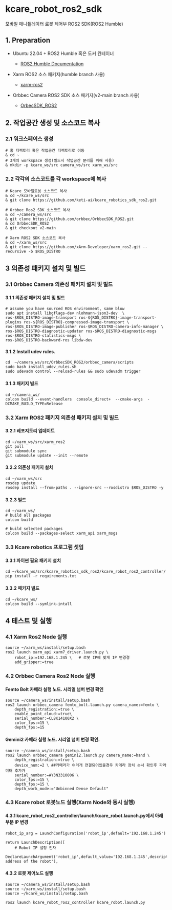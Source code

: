 # kcare_robot_ros2_sdk
모바일 매니퓰레이터 로봇 제어부 ROS2 SDK(ROS2 Humble)
## 1. Preparation

* Ubuntu 22.04 + ROS2 Humble 혹은 도커 컨테이너
    - [ROS2 Humble Documentation](https://docs.ros.org/en/humble/Installation/Ubuntu-Install-Debs.html)

* Xarm ROS2 소스 패키지(humble branch 사용)

    - [xarm-ros2](https://github.com/xArm-Developer/xarm_ros2/tree/humble)

* Orbbec Camera ROS2 SDK 소스 패키지(v2-main branch 사용)

    - [OrbecSDK_ROS2](https://github.com/orbbec/OrbbecSDK_ROS2/tree/v2-main)

## 2. 작업공간 생성 및 소스코드 복사

### 2.1 워크스페이스 생성

    # 홈 디렉토리 혹은 작업공간 디렉토리로 이동
    & cd ~
    # 3개의 workspace 생성(빌드시 작업공간 분리를 위해 사용)
    & mkdir -p kcare_ws/src camera_ws/src xarm_ws/src


### 2.2 각각의 소스코드를 각 workspace에 복사

    # Kcare 모바일로봇 소스코드 복사
    & cd ~/kcare_ws/src
    & git clone https://github.com/keti-ai/kcare_robotics_sdk_ros2.git
    
    # Orbbec Ros2 SDK 소스코드 복사
    & cd ~/camera_ws/src
    & git clone https://github.com/orbbec/OrbbecSDK_ROS2.git
    & cd OrbbecSDK_ROS2
    & git checkout v2-main

    # Xarm ROS2 SDK 소스코드 복사
    & cd ~/xarm_ws/src
    & git clone https://github.com/xArm-Developer/xarm_ros2.git --recursive -b $ROS_DISTRO

## 3 의존성 패키지 설치 및 빌드
### 3.1 Orbbec Camera 의존성 패키지 설치 및 빌드
#### 3.1.1 의존성 패키지 설치 및 빌드

    # assume you have sourced ROS environment, same blow
    sudo apt install libgflags-dev nlohmann-json3-dev  \
    ros-$ROS_DISTRO-image-transport ros-${ROS_DISTRO}-image-transport-plugins ros-${ROS_DISTRO}-compressed-image-transport \
    ros-$ROS_DISTRO-image-publisher ros-$ROS_DISTRO-camera-info-manager \
    ros-$ROS_DISTRO-diagnostic-updater ros-$ROS_DISTRO-diagnostic-msgs ros-$ROS_DISTRO-statistics-msgs \
    ros-$ROS_DISTRO-backward-ros libdw-dev

#### 3.1.2 Install udev rules.

    cd  ~/camera_ws/src/OrbbecSDK_ROS2/orbbec_camera/scripts
    sudo bash install_udev_rules.sh
    sudo udevadm control --reload-rules && sudo udevadm trigger

#### 3.1.3 패키지 빌드

    cd ~/camera_ws/
    colcon build --event-handlers  console_direct+  --cmake-args  -DCMAKE_BUILD_TYPE=Release


### 3.2 Xarm ROS2 패키지 의존성 패키지 설치 및 빌드
#### 3.2.1 레포지토리 업데이트

    cd ~/xarm_ws/src/xarm_ros2
    git pull
    git submodule sync
    git submodule update --init --remote

#### 3.2.2 의존성 패키지 설치

    cd ~/xarm_ws/src
    rosdep update
    rosdep install --from-paths . --ignore-src --rosdistro $ROS_DISTRO -y

#### 3.2.3 빌드

    cd ~/xarm_ws/
    # build all packages
    colcon build

    # build selected packages
    colcon build --packages-select xarm_api xarm_msgs


### 3.3 Kcare robotics 프로그램 셋업

#### 3.3.1 파이썬 필요 패키지 설치

    cd ~/kcare_ws/src/kcare_robotics_sdk_ros2/kcare_robot_ros2_controller/
    pip install -r requirements.txt

#### 3.3.2 패키지 빌드

    cd ~/kcare_ws/
    colcon build --symlink-intall


## 4 테스트 및 실행

### 4.1 Xarm Ros2 Node 실행

    source ~/xarm_ws/install/setup.bash
    ros2 launch xarm_api xarm7_driver.launch.py \
        robot_ip:=192.168.1.245 \   # 로봇 IP에 맞게 IP 변경경
        add_gripper:=true

### 4.2 Orbbec Camera Ros2 Node 실행

#### Femto Bolt 카메라 실행 노드. 시리얼 넘버 변경 확인

    source ~/camera_ws/install/setup.bash
    ros2 launch orbbec_camera femto_bolt.launch.py camera_name:=femto \
        depth_registration:=true \
        enable_point_cloud:=true\
        serial_number:=CL8K14100X2 \
        color_fps:=15 \
        depth_fps:=15

#### Gemini2 카메라 실행 노드. 시리얼 넘버 변경 확인. 

    source ~/camera_ws/install/setup.bash
    ros2 launch orbbec_camera gemini2.launch.py camera_name:=hand \
        depth_registration:=true \
        device_num:=2 \ ##카메라가 여러개 연결되어있을경우 카메라 장치 순서 확인후 파라미터 추가가
        serial_number:=AY3N3310006 \
        color_fps:=15 \
        depth_fps:=15 \
        depth_work_mode:="Unbinned Dense Default"

### 4.3 Kcare robot 로봇노드 실행(Xarm Node와 동시 실행)

#### 4.3.1 kcare_robot_ros2_controller/launch/kcare_robot.launch.py에서 아래부분 IP 변경

    robot_ip_arg = LaunchConfiguration('robot_ip',default='192.168.1.245')

    return LaunchDescription([
        # Robot IP 설정 인자
        DeclareLaunchArgument('robot_ip',default_value='192.168.1.245',description='IP address of the robot'),

#### 4.3.2 로봇 제어노드 실행

    source ~/camera_ws/install/setup.bash
    source ~/xarm_ws/install/setup.bash
    source ~/kcare_ws/install/setup.bash

    ros2 launch kcare_robot_ros2_controller kcare_robot.launch.py
